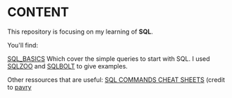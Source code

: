 # CONTENT

This repository is focusing on my learning of **SQL**.

You'll find:

[SQL_BASICS](https://github.com/bautret/Tutorials/tree/main/SQL/SQL_BASICS)
Which cover the simple queries to start with SQL. I used [SQLZOO](https://github.com/bautret/Tutorials/tree/main/SQL/SQL_BASICS/SQLZOO) and [SQLBOLT](https://github.com/bautret/Tutorials/tree/main/SQL/SQL_BASICS/SQLBOLT) to give examples.

Other ressources that are useful:
[SQL COMMANDS CHEAT SHEETS]([https://github.com/pavry/Cheat-Sheet-for-Data-Analysts/blob/master/Data%20Analyzing/SQL/SQL%203.png](https://github.com/pavry/Cheat-Sheet-for-Data-Analysts/tree/master/Data%20Analyzing/SQL)https://github.com/pavry/Cheat-Sheet-for-Data-Analysts/tree/master/Data%20Analyzing/SQL) (credit to [pavry](https://github.com/pavry)
